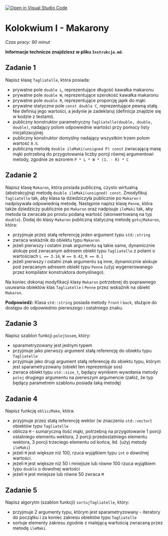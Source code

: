 [![Open in Visual Studio Code](https://classroom.github.com/assets/open-in-vscode-c66648af7eb3fe8bc4f294546bfd86ef473780cde1dea487d3c4ff354943c9ae.svg)](https://classroom.github.com/online_ide?assignment_repo_id=9713954&assignment_repo_type=AssignmentRepo)
# Kolokwium I - Makarony
_Czas pracy: 90 minut_

**Informacje technicze znajdziesz w pliku `Instrukcja.md`.**

## Zadanie 1
Napisz klasę `Tagliatelle`, która posiada:
- prywatne pole `double L`, reprezentujące długość kawałka makaronu
- prywatne pole `double W`, reprezentujące szerokość kawałka makaronu
- prywatne pole `double R`, reprezentujące proporcję jajek do mąki
- prywatne statyczne pole `const double C`, reprezentujące pewną stałą. Nie definiuj jego wartości, a jedynie je zadeklaruj (definicja znajdzie się w kodzie z testami).
- publiczny konstruktor parametryczny `Tagliatelle(double, double, double)`, nadający polom odpowiednie wartości przy pomocy listy inicjalizacyjnej
- publiczny konstruktor domyślny nadający wszystkim trzem polom wartość `0.5`.
- publiczną metodę `double ileMaki(unsigned P) const` zwracającą masę mąki potrzebną do przygotowania liczby porcji równej argumentowi metody, zgodnie ze wzrorem `P * L * W * (1. - R) * C`

## Zadanie 2
Napisz klasę `Makaron`, która posiada publiczną, czysto wirtualną (abstrakcyjną) metodę `double ileMaki(unsigned) const`. Zmodyfikuj `Tagliatelle` tak, aby klasa ta dziedziczyła publicznie po `Makaron` i nadpisywała odpowiednią metodę. Następnie napisz klasę `Penne`, która także dziedziczy publicznie po `Makaron` oraz nadpisuje `ileMaki` tak, aby metoda ta zwracała po prostu podaną wartość (skonwertowaną na typ `double`). Dodaj do klasy `Makaron` publiczną statyczną metodę `gotujMakaron`, która:
- przyjmuje przez stałą referencję jeden argument typu `std::string`
- zwraca wskaźnik do obiektu typu `Makaron`
- jeżeli pierwszy i ostatni znak argumentu są takie same, dynamicznie alokuje pod zwracanym adresem obiekt typu `Tagliatelle` z polami o wartościach `L == 3.14`, `W == 0.42`, `R == 0.1`
- jeżeli pierwszy i ostatni znak argumentu są inne, dynamicznie alokuje pod zwracanym adresem obiekt typu `Penne` (użyj wygenerowanego przez kompilator konstruktora domyślnego).

Na koniec dokonaj modyfikacji klasy `Makaron` potrzebnej do poprawnego usuwania obiektów klas `Tagliatelle` i `Penne` przez wskaźnik na obiekt `Makaron`.

**Podpowiedź:** Klasa `std::string` posiada metody `front` i `back`, służące do dostępu do odpowiednio pierwszego i ostatniego znaku.

## Zadanie 3
Napisz szablon funkcji `polejSosem`, który:
- sparametryzowany jest jednym typem
- przyjmuje jako pierwszy argument stałą referencję do obiektu typu `Tagliatelle`
- przyjmuje jako drugi argument stałą referencję do obiektu typu, którym jest sparametryzowany (obiekt ten reprezentuje sos)
- zwraca obiekt typu `std::size_t`, będący wynikiem wywołania metody `polej` drugiego argumentu na pierwszym argumencie (załóż, że typ będący parametrem szablonu posiada taką metodę)

## Zadanie 4
Napisz funkcję `obliczMake`, która:
- przyjmuje przez stałą referencję wektor (w znaczeniu `std::vector`) obiektów typu `Tagliatelle`
- oblicza `M` - sumaryczną ilość mąki, potrzebną na przygotowanie 1 porcji ostatniego elementu wektora, 2 porcji przedostatniego elementu wektora, 3 porcji trzeciego elementu od końca, itd. (użyj metody `ileMaki`)
- jeżeli `M` jest większe niż 100, rzuca wyjątkiem typu `int` o dowolnej wartości.
- jeżeli `M` jest większe niż 50 i mniejsze lub równe 100 rzuca wyjątkiem typu `double` o dowolnej wartości
- jeżeli `M` jest mniejsze lub równe 50 zwraca `M`

## Zadanie 5
Napisz algorytm (szablon funkcji) `sortujTagliatelle`, który:
- przyjmuje 2 argumenty typu, którym jest sparametryzowany - iteratory do początku i za koniec zakresu obiektów typu `Tagliatelle`
- sortuje elementy zakresu zgodnie z malejącą wartością zwracaną przez metodę `ileMaki`
